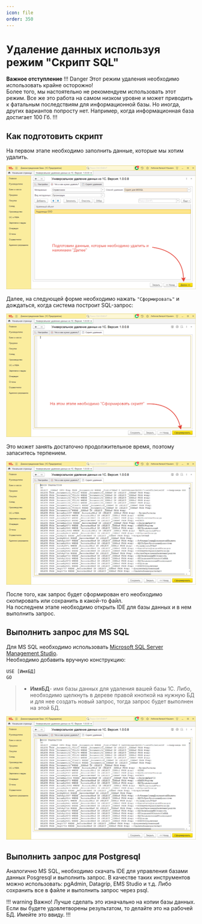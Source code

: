 ```yaml
---
icon: file
order: 350
---
```


# Удаление данных используя режим "Скрипт SQL"

**Важное отступление**
!!! Danger
Этот режим удаления необходимо использовать крайне осторожно!  
Более того, мы настоятельно не рекомендуем использовать этот режим. Все же это работа на самом низком уровне и может приводить к фатальным последствиям для информационной базы. Но иногда, других вариантов попросту нет. Например, когда информационная база достигает 100 Гб.
!!!

## Как подготовить скрипт

На первом этапе необходимо заполнить данные, которые мы хотим удалить.

![Подготовка данных удаления](/static/01_УдалениеДанных.png)

Далее, на следующей форме необходимо нажать `"Сформировать"` и дождаться, когда система построит SQL-запрос:

![Формирование скрипта](/static/02_УдалениеДанных.png)

Это может занять достаточно продолжительное время, поэтому запаситесь терпением.

![Формирование скрипта](/static/03_УдалениеДанных.png)

После того, как запрос будет сформирован его необходимо скопировать или сохранить в какой-то файл.  
На последнем этапе необходимо открыть IDE для базы данных и в нем выполнить запрос.  

## Выполнить запрос для MS SQL

Для MS SQL необходимо использовать [Microsoft SQL Server Management Studio](https://learn.microsoft.com/ru-ru/sql/ssms/download-sql-server-management-studio-ssms?view=sql-server-ver16).  
Необходимо добавить вручную конструкцию:  
```
USE [ИмяБД]
GO
```
> * **ИмяБД**- имя базы данных для удаления вашей базы 1С.
Либо, необходимо щелкнуть в дереве правой кнопкой на нужную БД и для нее создать новый запрос, тогда запрос будет выполнен на этой БД.

![Удаление данных](/static/03_УдалениеДанных.png)

## Выполнить запрос для Postgresql  

Аналогично MS SQL, необходимо скачать IDE для управления базами данных Posgresql и выполнить запрос.
В качестве таких инструментов можно использовать: pgAdmin, Datagrip, EMS Studio и т.д. Либо сохранить все в файле и выполнить запрос через psql.

!!! warning
Важно! Лучше сделать это изначально на копии базы данных. Если вы будете удовлетворены результатом, то делайте это на рабочей БД. Имейте это ввиду.
!!!